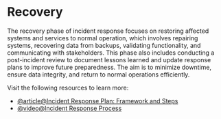 # Recovery

The recovery phase of incident response focuses on restoring affected systems and services to normal operation, which involves repairing systems, recovering data from backups, validating functionality, and communicating with stakeholders. This phase also includes conducting a post-incident review to document lessons learned and update response plans to improve future preparedness. The aim is to minimize downtime, ensure data integrity, and return to normal operations efficiently.

Visit the following resources to learn more:

- [@article@Incident Response Plan: Framework and Steps](https://www.crowdstrike.com/cybersecurity-101/incident-response/incident-response-steps/)
- [@video@Incident Response Process](https://www.youtube.com/watch?v=fU_w8Ou9RVg)